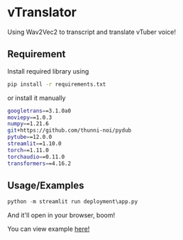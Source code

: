 
# vTranslator 

Using Wav2Vec2 to transcript and translate vTuber voice!



## Requirement

Install required library using
```bash
pip install -r requirements.txt

```
or install it manually
```bash
googletrans==3.1.0a0
moviepy==1.0.3
numpy==1.21.6
git+https://github.com/thunni-noi/pydub
pytube==12.0.0
streamlit==1.10.0
torch==1.11.0
torchaudio==0.11.0
transformers==4.16.2

```

    
## Usage/Examples

```python
python -m streamlit run deployment\app.py
```
And it'll open in your browser, boom!

You can view example [here!](https://youtu.be/NE7SbS7pMFg)

